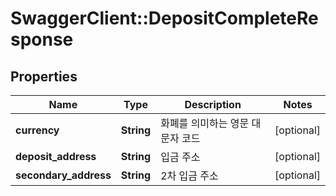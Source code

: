 # SwaggerClient::DepositCompleteResponse

## Properties
Name | Type | Description | Notes
------------ | ------------- | ------------- | -------------
**currency** | **String** | 화폐를 의미하는 영문 대문자 코드 | [optional] 
**deposit_address** | **String** | 입금 주소 | [optional] 
**secondary_address** | **String** | 2차 입금 주소 | [optional] 


